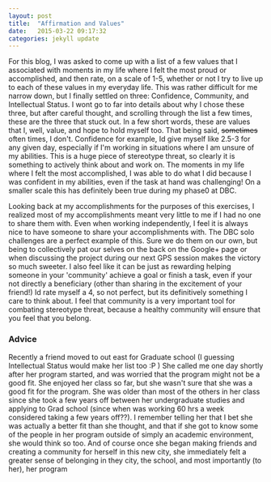 ```yaml
---
layout: post
title:  "Affirmation and Values"
date:   2015-03-22 09:17:32
categories: jekyll update
---
```



For this blog, I was asked to come up with a list of a few values that I associated with moments in my life where I felt the most proud or accomplished, and then rate, on a scale of 1-5, whether or not I try to live up to each of these values in my everyday life. This was rather difficult for me narrow down, but I finally settled on three: Confidence, Community, and Intellectual Status. I wont go to far into details about why I chose these three, but after careful thought, and scrolling through the list a few times, these are the three that stuck out. In a few short words, these are values that I, well, value, and hope to hold myself too. That being said, <strike>sometimes</strike> often times, I don't. Confidence for example, Id give myself like 2.5-3 for any given day, especially if I'm working in situations where I am unsure of my abilities. This is a huge piece of stereotype threat, so clearly it is something to actively think about and work on. The moments in my life where I felt the most accomplished, I was able to do what I did because I was confident in my abilities, even if the task at hand was challenging! On a smaller scale this has definitely been true during my phase0 at DBC. 

Looking back at my accomplishments for the purposes of this exercises, I realized most of my accomplishments meant very little to me if I had no one to share them with. Even when working independently, I feel it is always nice to have someone to share your accomplishments with. The DBC solo challenges are a perfect example of this. Sure we do them on our own, but being to collectively pat our selves on the back on the Google+ page or when discussing the project during our next GPS session makes the victory so much sweeter. I also feel like it can be just as rewarding helping someone in your 'community' achieve a goal or finish a task, even if your not directly a beneficiary (other than sharing in the excitement of your friend!) Id rate myself a 4, so not perfect, but its definitively something I care to think about. I feel that community is a very important tool for combating stereotype threat, because a healthy community will ensure that you feel that you belong.



<h3>Advice</h3>
 Recently a friend moved to out east for Graduate school (I guessing Intellectual Status would make her list too :P ) She called me one day shortly after her program started, and was worried that the program might not be a good fit. She enjoyed her class so far, but she wasn't sure that she was a good fit for the program. She was older than most of the others in her class since she took a few years off between her undergraduate studies and applying to Grad school (since when was working 60 hrs a week considered taking a few years off??). I remember telling her that I bet she was actually a better fit than she thought, and that if she got to know some of the people in her program outside of simply an academic environment, she would think so too. And of course once she began making friends and creating a community for herself in this new city, she immediately felt a greater sense of belonging in they city, the school, and most importantly (to her), her program